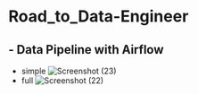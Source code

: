 # Road_to_Data-Engineer

## - Data Pipeline with Airflow

* simple
![Screenshot (23)](https://user-images.githubusercontent.com/83392682/119871823-0c056800-bf4d-11eb-9fa1-ce9eb759f50f.png)
* full
![Screenshot (22)](https://user-images.githubusercontent.com/83392682/119871871-14f63980-bf4d-11eb-8597-758be42f5ff3.png)
